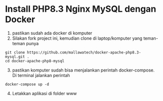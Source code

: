 # Install PHP8.3 Nginx MySQL dengan Docker

1. pastikan sudah ada docker di komputer
2. Silakan fork project ini, kemudian clone di laptop/komputer yang teman-teman punya
```
git clone https://github.com/mallawatech/docker-apache-php8.3-mysql.git .
cd docker-apache-php8-mysql
```
3. pastikan komputer sudah bisa menjalankan perintah docker-compose. Di terminal jalankan perintah
```
docker-compose up -d
```
4. Letakkan aplikasi di folder www
